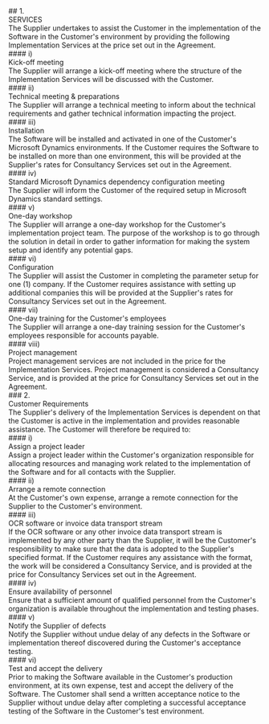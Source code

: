 
<div class="agreement-doc-sans">

<div class="paragraph-medium">
## 1.<div class="paragraph-medium-text">SERVICES</div>
</div>

<div class="paragraph-indent">
The Supplier undertakes to assist the Customer in the implementation of the Software in the Customer's environment by providing the following Implementation Services at the price set out in the Agreement.
</div>

<div class="paragraph">
#### i)<div class="paragraph-text">Kick-off meeting</div>
</div>
<div class="paragraph-indent">
The Supplier will arrange a kick-off meeting where the structure of the Implementation Services will be discussed with the Customer.
</div>

<div class="paragraph">
#### ii)<div class="paragraph-text">Technical meeting & preparations</div>
</div>
<div class="paragraph-indent">
The Supplier will arrange a technical meeting to inform about the technical requirements and gather technical information impacting the project.
</div>

<div class="paragraph">
#### iii)<div class="paragraph-text">Installation</div>
</div>
<div class="paragraph-indent">
The Software will be installed and activated in one of the Customer's Microsoft Dynamics environments. If the Customer requires the Software to be installed on more than one environment, this will be provided at the Supplier's rates for Consultancy Services set out in the Agreement.
</div>

<div class="paragraph">
#### iv)<div class="paragraph-text">Standard Microsoft Dynamics dependency configuration meeting</div>
</div>
<div class="paragraph-indent">
The Supplier will inform the Customer of the required setup in Microsoft Dynamics standard settings.
</div>

<div class="paragraph">
#### v)<div class="paragraph-text">One-day workshop</div>
</div>
<div class="paragraph-indent">
The Supplier will arrange a one-day workshop for the Customer's implementation project team. The purpose of the workshop is to go through the solution in detail in order to gather information for making the system setup and identify any potential gaps.
</div>

<div class="paragraph">
#### vi)<div class="paragraph-text">Configuration</div>
</div>
<div class="paragraph-indent">
The Supplier will assist the Customer in completing the parameter setup for one (1) company. If the Customer requires assistance with setting up additional companies this will be provided at the Supplier's rates for Consultancy Services set out in the Agreement.
</div>

<div class="paragraph">
#### vii)<div class="paragraph-text">One-day training for the Customer's employees</div>
</div>
<div class="paragraph-indent">
The Supplier will arrange a one-day training session for the Customer's employees responsible for accounts payable.
</div>

<div class="paragraph">
#### viii)<div class="paragraph-text">Project management</div>
</div>
<div class="paragraph-indent">
Project management services are not included in the price for the Implementation Services. Project management is considered a Consultancy Service, and is provided at the price for Consultancy Services set out in the Agreement.
</div>

<div class="paragraph-medium">
### 2.<div class="paragraph-medium-text">Customer Requirements</div>
</div>
<div class="paragraph-indent">
The Supplier's delivery of the Implementation Services is dependent on that the Customer is active in the implementation and provides reasonable assistance. The Customer will therefore be required to:
</div>

<div class="paragraph">
#### i)<div class="paragraph-text">Assign a project leader</div>
</div>
<div class="paragraph-indent">
Assign a project leader within the Customer's organization responsible for allocating resources and managing work related to the implementation of the Software and for all contacts with the Supplier.
</div>

<div class="paragraph">
#### ii)<div class="paragraph-text">Arrange a remote connection</div>
</div>
<div class="paragraph-indent">
At the Customer's own expense, arrange a remote connection for the Supplier to the Customer's environment.
</div>

<div class="paragraph">
#### iii)<div class="paragraph-text">OCR software or invoice data transport stream</div>
</div>
<div class="paragraph-indent">
If the OCR software or any other invoice data transport stream is implemented by any other party than the Supplier, it will be the Customer's responsibility to make sure that the data is adopted to the Supplier's specified format. If the Customer requires any assistance with the format, the work will be considered a Consultancy Service, and is provided at the price for Consultancy Services set out in the Agreement.
</div>

<div class="paragraph">
#### iv)<div class="paragraph-text">Ensure availability of personnel</div>
</div>
<div class="paragraph-indent">
Ensure that a sufficient amount of qualified personnel from the Customer's organization is available throughout the implementation and testing phases.
</div>

<div class="paragraph">
#### v)<div class="paragraph-text">Notify the Supplier of defects</div>
</div>
<div class="paragraph-indent">
Notify the Supplier without undue delay of any defects in the Software or implementation thereof discovered during the Customer's acceptance testing.
</div>

<div class="paragraph">
#### vi)<div class="paragraph-text">Test and accept the delivery</div>
</div>
<div class="paragraph-indent">
Prior to making the Software available in the Customer's production environment, at its own expense, test and accept the delivery of the Software. The Customer shall send a written acceptance notice to the Supplier without undue delay after completing a successful acceptance testing of the Software in the Customer's test environment.
</div>
</div>